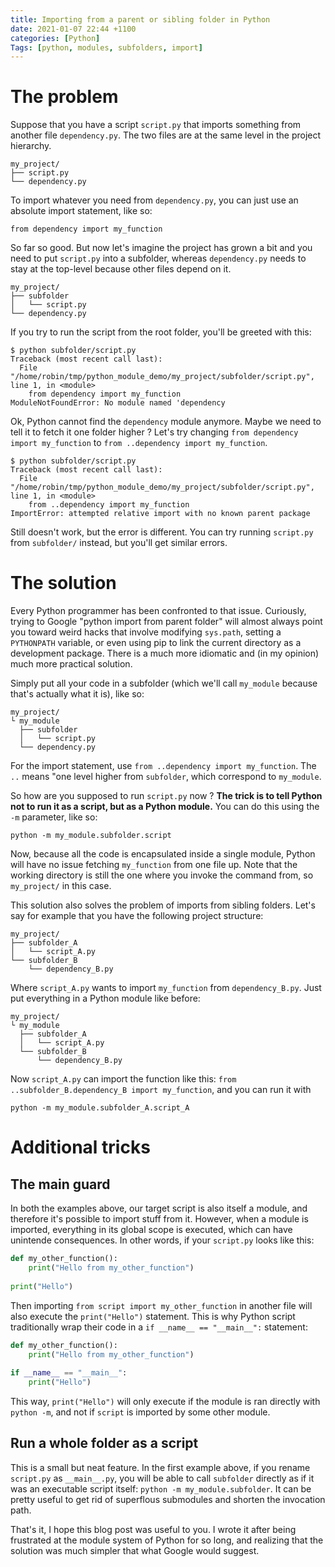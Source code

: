 ```yaml
---
title: Importing from a parent or sibling folder in Python
date: 2021-01-07 22:44 +1100
categories: [Python]
Tags: [python, modules, subfolders, import]
---
```


# The problem

Suppose that you have a script `script.py` that imports something from another file `dependency.py`. The two files are at the same level in the project hierarchy.

```
my_project/
├── script.py
└── dependency.py
```

To import whatever you need from `dependency.py`, you can just use an absolute import statement, like so:

```
from dependency import my_function
```

So far so good. But now let's imagine the project has grown a bit and you need to put `script.py` into a subfolder, whereas `dependency.py` needs to stay at the top-level because other files depend on it.

```
my_project/
├── subfolder
│   └── script.py
└── dependency.py
```

If you try to run the script from the root folder, you'll be greeted with this:

```
$ python subfolder/script.py
Traceback (most recent call last):
  File "/home/robin/tmp/python_module_demo/my_project/subfolder/script.py", line 1, in <module>
    from dependency import my_function
ModuleNotFoundError: No module named 'dependency
```

Ok, Python cannot find the `dependency` module anymore. Maybe we need to tell it to fetch it one folder higher ? Let's try changing `from dependency import my_function` to `from ..dependency import my_function`.

```
$ python subfolder/script.py
Traceback (most recent call last):
  File "/home/robin/tmp/python_module_demo/my_project/subfolder/script.py", line 1, in <module>
    from ..dependency import my_function
ImportError: attempted relative import with no known parent package
```

Still doesn't work, but the error is different. You can try running `script.py` from `subfolder/` instead, but you'll get similar errors.


# The solution

Every Python programmer has been confronted to that issue. Curiously, trying to Google "python import from parent folder" will almost always point you toward weird hacks that involve modifying `sys.path`, setting a `PYTHONPATH` variable, or even using pip to link the current directory as a development package. There is a much more idiomatic and (in my opinion) much more practical solution.

Simply put all your code in a subfolder (which we'll call `my_module` because that's actually what it is), like so:

```
my_project/
└ my_module
  ├── subfolder
  │   └── script.py
  └── dependency.py
```

For the import statement, use `from ..dependency import my_function`. The `..` means "one level higher from `subfolder`, which correspond to `my_module`.

So how are you supposed to run `script.py` now ? **The trick is to tell Python not to run it as a script, but as a Python module.** You can do this using the `-m` parameter, like so:

```
python -m my_module.subfolder.script
```

Now, because all the code is encapsulated inside a single module, Python will have no issue fetching `my_function` from one file up. Note that the working directory is still the one where you invoke the command from, so `my_project/` in this case.

This solution also solves the problem of imports from sibling folders. Let's say for example that you have the following project structure:

```
my_project/
├── subfolder_A
│   └── script_A.py
└── subfolder_B
    └── dependency_B.py
```

Where `script_A.py` wants to import `my_function` from `dependency_B.py`. Just put everything in a Python module like before:

```
my_project/
└ my_module
  ├── subfolder_A
  │   └── script_A.py
  └── subfolder_B
      └── dependency_B.py
```

Now `script_A.py` can import the function like this: `from ..subfolder_B.dependency_B import my_function`, and you can run it with

```
python -m my_module.subfolder_A.script_A
```

# Additional tricks

## The __main__ guard

In both the examples above, our target script is also itself a module, and therefore it's possible to import stuff from it. However, when a module is imported, everything in its global scope is executed, which can have unintende consequences. In other words, if your `script.py` looks like this:

```python
def my_other_function():
    print("Hello from my_other_function")
    
print("Hello")
```

Then importing `from script import my_other_function` in another file will also execute the `print("Hello")` statement.
This is why Python script traditionally wrap their code in a `if __name__ == "__main__":` statement:

```python
def my_other_function():
    print("Hello from my_other_function")
    
if __name__ == "__main__":
    print("Hello")
```

This way, `print("Hello")` will only execute if the module is ran directly with `python -m`, and not if `script` is imported by some other module.


## Run a whole folder as a script

This is a small but neat feature. In the first example above, if you rename `script.py` as `__main__.py`, you will be able to call `subfolder` directly as if it was an executable script itself: `python -m my_module.subfolder`. It can be pretty useful to get rid of superflous submodules and shorten the invocation path.

That's it, I hope this blog post was useful to you. I wrote it after being frustrated at the module system of Python for so long, and realizing that the solution was much simpler that what Google would suggest.
